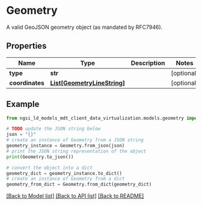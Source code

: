 # Geometry

A valid GeoJSON geometry object (as mandated by RFC7946). 

## Properties

Name | Type | Description | Notes
------------ | ------------- | ------------- | -------------
**type** | **str** |  | [optional] 
**coordinates** | [**List[GeometryLineString]**](GeometryLineString.md) |  | [optional] 

## Example

```python
from ngsi_ld_models_mdt_client_data_virtualization.models.geometry import Geometry

# TODO update the JSON string below
json = "{}"
# create an instance of Geometry from a JSON string
geometry_instance = Geometry.from_json(json)
# print the JSON string representation of the object
print(Geometry.to_json())

# convert the object into a dict
geometry_dict = geometry_instance.to_dict()
# create an instance of Geometry from a dict
geometry_from_dict = Geometry.from_dict(geometry_dict)
```
[[Back to Model list]](../README.md#documentation-for-models) [[Back to API list]](../README.md#documentation-for-api-endpoints) [[Back to README]](../README.md)


